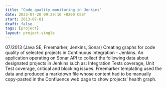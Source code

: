 ```yaml
---
title: "Code quality monitoring in Jenkins"
date: 2023-07-20 09:29:10 +0200 CEST
start: 2013-07-01
draft: false
tags: [project]
layout: project-single
---
```


07/2013 (Java SE, Freemarker, Jenkins, Sonar) Creating graphs for code quality of selected projects in Continuous Integration - Jenkins.
An application operating on Sonar API to collect the following data about designated projects in Jenkins such as: Integration Tests coverage, Unit Test coverage, critical and blocking issues. Freemarker templating used the data and produced a markdown file whose content had to be manually copy-pasted in the Confluence web page to show projects’ health graph.
